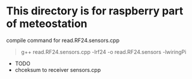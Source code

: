 # This directory is for raspberry part of meteostation


compile command for read.RF24.sensors.cpp<br>
>g++ read.RF24.sensors.cpp -lrf24 -o read.RF24.sensors -lwiringPi

- TODO
- chceksum to receiver sensors.cpp

